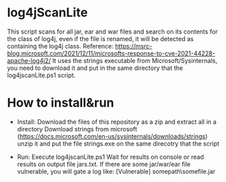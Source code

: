 # log4jScanLite
This script scans for all jar, ear and war files and search on its contents for the class of log4j, even if the file is renamed, it will be detected as containing the log4j class. Reference: https://msrc-blog.microsoft.com/2021/12/11/microsofts-response-to-cve-2021-44228-apache-log4j2/
It uses the strings executable from Microsoft/Sysinternals, you need to download it and put in the same directory that the log4jscanLite.ps1 script.
# How to install&run
 - Install:
    Download the files of this repository as a zip and extract all in a directory
    Download strings from microsoft (https://docs.microsoft.com/en-us/sysinternals/downloads/strings) unzip it and put the file strings.exe on the same direcotry that the script
    
 - Run:
     Execute log4jscanLite.ps1
     Wait for results on console or read results on output file jars.txt.
     If there are some jar/war/ear file vulnerable, you will gate a log like:
        [Vulnerable] somepath\somefile.jar
